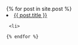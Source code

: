 <u1>
    {% for post in site.post %}

   <li>
      <a href=" /all-things-sindy.me{{ post.url }}"> {{ post.title }} </a>
      
     <li>
   
    {% endfor %}
<u1>
